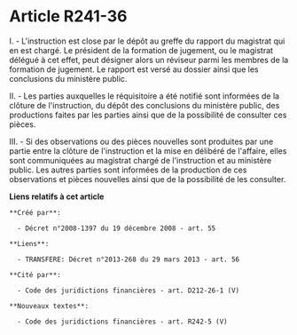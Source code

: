 # Article R241-36

I. - L'instruction est close par le dépôt au greffe du rapport du magistrat qui en est chargé. Le président de la formation
de jugement, ou le magistrat délégué à cet effet, peut désigner alors un réviseur parmi les membres de la formation de
jugement. Le rapport est versé au dossier ainsi que les conclusions du ministère public. 

II. - Les parties auxquelles le réquisitoire a été notifié sont informées de la clôture de l'instruction, du dépôt des
conclusions du ministère public, des productions faites par les parties ainsi que de la possibilité de consulter ces pièces. 

III. - Si des observations ou des pièces nouvelles sont produites par une partie entre la clôture de l'instruction et la mise
en délibéré de l'affaire, elles sont communiquées au magistrat chargé de l'instruction et au ministère public. Les autres
parties sont informées de la production de ces observations et pièces nouvelles ainsi que de la possibilité de les consulter.

**Liens relatifs à cet article**

	**Créé par**:

	  - Décret n°2008-1397 du 19 décembre 2008 - art. 55

	**Liens**:

	  - TRANSFERE: Décret n°2013-268 du 29 mars 2013 - art. 56

	**Cité par**:

	  - Code des juridictions financières - art. D212-26-1 (V)

	**Nouveaux textes**:

	  - Code des juridictions financières - art. R242-5 (V)
